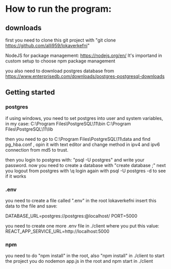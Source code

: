 # How to run the program:

## downloads

first you need to clone this git project with "git clone https://github.com/alli959/lokaverkefni"

NodeJS for package management: https://nodejs.org/en/
It's importand in custom setup to choose npm package management

you also need to download postgres database from https://www.enterprisedb.com/downloads/postgres-postgresql-downloads



## Getting started

### postgres

if using windows, you need to set postgres into user and system variables, in my case:
C:\Program Files\PostgreSQL\11\bin
C:\Program Files\PostgreSQL\11\lib

then you need to go to C:\Program Files\PostgreSQL\11\data and find pg_hba.conf , opin it with text editor and change method in ipv4 and ipv6 connection from md5 to trust.

then you login to postgres with: "psql -U postgres" and write your password.
now you need to create a database with "create database <databaseName>;"
next you logout from postgres with \q
login again with psql -U postgres -d <databaseName> to see if it works
  
### .env

you need to create a file called ".env" in the root lokaverkefni insert this data to the file and save:

DATABASE_URL=postgres://postgres:@localhost/<databaseName>
PORT=5000
  
you need to create one more .env file in ./client where you put this value:
REACT_APP_SERVICE_URL=http://localhost:5000


### npm

you need to do "npm install" in the root, also "npm install" in ./client 
to start the project you do nodemon app.js in the root and npm start in ./client




